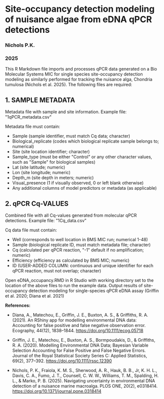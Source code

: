 # Site-occupancy detection modeling of nuisance algae from eDNA qPCR detections
### Nichols P.K.
### 2025

This R Markdown file imports and processes qPCR data generated on a Bio Molecular Systems MIC for single species site-occupancy detection modeling as similarly performed for tracking the nuisance alga, Chondria tumulosa (Nichols et al. 2025). The following files are required:

## 1. SAMPLE METADATA
Metadata file with sample and site information. Example file: "1qPCR_metadata.csv"

Metadata file must contain:
* Sample (sample identifier, must match Cq data; character)
* Biological_replicate (codes which biological replicate sample belongs to; numerical)
* Site (site location identifier; character)
* Sample_type (must be either "Control" or any other character values, such as "Sample" for biological samples)
* Lat (site latitude; numeric)
* Lon (site longitude; numeric)
* Depth_m (site depth in meters; numeric)
* Visual_presence (1 if visually observed, 0 or left blank otherwise)
* Any additional columns of model predictors or metadata (as applicable)

## 2. qPCR Cq-VALUES
Combined file with all Cq-values generated from molecular qPCR detections. Example file: "1Cq_data.csv"

Cq data file must contain:
  
* Well (corresponds to well location in BMS MIC run; numerical 1-48)
* Sample (biological replicate ID, must match metadata file; character)
* Cq (calculated per qPCR reaction, "-1" default if no amplification; numeric)
* Efficiency (efficiency as calculated by BMS MIC; numeric)
* ID (USER-ADDED COLUMN: continuous and unique identifier for each qPCR reaction, must not overlap; character)

Open eDNA_occupancy.RMD in R Studio with working directory set to the location of the above files to run the example data. Output results of site-occupancy detection modeling for single-species qPCR eDNA assay (Griffin et al. 2020; Diana et al. 2021)

**References:**
* Diana, A., Matechou, E., Griffin, J. E., Buxton, A. S., & Griffiths, R. A. (2021). An RShiny app for modelling environmental DNA data: Accounting for false positive and false negative observation error. Ecography, 44(12), 1838–1844. https://doi.org/10.1111/ecog.05718

* Griffin, J. E., Matechou, E., Buxton, A. S., Bormpoudakis, D., & Griffiths, R. A. (2020). Modelling Environmental DNA Data; Bayesian Variable Selection Accounting for False Positive and False Negative Errors. Journal of the Royal Statistical Society Series C: Applied Statistics, 69(2), 377–392. https://doi.org/10.1111/rssc.12390

* Nichols, P. K., Fraiola, K. M. S., Sherwood, A. R., Hauk, B. B., Jr, K. H. L., Davis, C. A., Fumo, J. T., Counsell, C. W. W., Williams, T. M., Spalding, H. L., & Marko, P. B. (2025). Navigating uncertainty in environmental DNA detection of a nuisance marine macroalga. PLOS ONE, 20(2), e0318414. https://doi.org/10.1371/journal.pone.0318414


